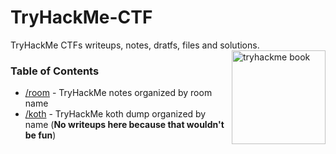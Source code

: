 # TryHackMe-CTF

TryHackMe CTFs writeups, notes, dratfs, files and solutions.
<img src="https://tryhackme.com/img/illustrations/tryhackme_book_square.png" alt="tryhackme book" align="right" width=150>

### Table of Contents

- [/room](https://github.com/danieldavidson/tryhackme-ctf/tree/main/room) - TryHackMe notes organized by room name
- [/koth](https://github.com/danieldavidson/tryhackme-ctf/tree/main/koth) - TryHackMe koth dump organized by name (**No writeups here because that wouldn't be fun**)
